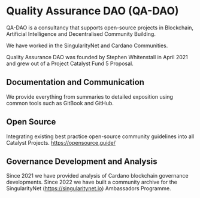 # Quality Assurance DAO (QA-DAO)

QA-DAO is a consultancy that supports open-source projects in Blockchain, Artificial Intelligence and Decentralised Community Building.

We have worked in the SingularityNet and Cardano Communities. 

Quality Assurance DAO was founded by Stephen Whitenstall in April 2021 and grew out of a Project Catalyst Fund 5 Proposal.

## Documentation and Communication

We provide everything from summaries to detailed exposition using common tools such as GitBook and GitHub.

## Open Source

Integrating existing best practice open-source community guidelines into all Catalyst Projects. https://opensource.guide/

## Governance Development and Analysis 

Since 2021 we have provided analysis of Cardano blockchain governance developments.
Since 2022 we have built a community archive for the SingularityNet (https://singularitynet.io) Ambassadors Programme.
